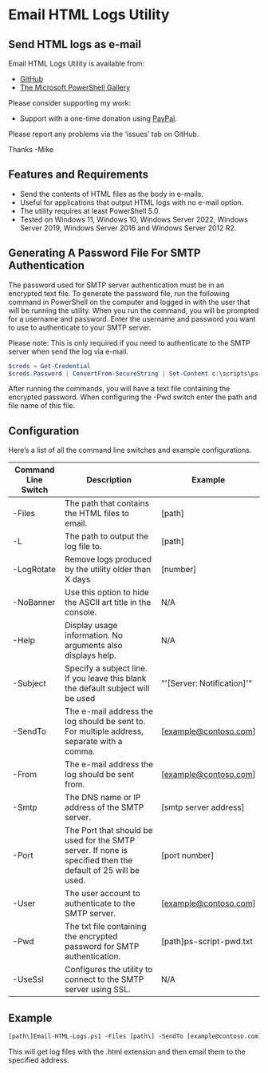 # Email HTML Logs Utility

## Send HTML logs as e-mail

Email HTML Logs Utility is available from:

* [GitHub](https://github.com/Digressive/Email-HTML-Logs)
* [The Microsoft PowerShell Gallery](https://www.powershellgallery.com/packages/Email-HTML-Logs)

Please consider supporting my work:

* Support with a one-time donation using [PayPal](https://www.paypal.me/digressive).

Please report any problems via the ‘issues’ tab on GitHub.

Thanks
-Mike

## Features and Requirements

* Send the contents of HTML files as the body in e-mails.
* Useful for applications that output HTML logs with no e-mail option.
* The utility requires at least PowerShell 5.0.
* Tested on Windows 11, Windows 10, Windows Server 2022, Windows Server 2019, Windows Server 2016 and Windows Server 2012 R2.

## Generating A Password File For SMTP Authentication

The password used for SMTP server authentication must be in an encrypted text file. To generate the password file, run the following command in PowerShell on the computer and logged in with the user that will be running the utility. When you run the command, you will be prompted for a username and password. Enter the username and password you want to use to authenticate to your SMTP server.

Please note: This is only required if you need to authenticate to the SMTP server when send the log via e-mail.

``` powershell
$creds = Get-Credential
$creds.Password | ConvertFrom-SecureString | Set-Content c:\scripts\ps-script-pwd.txt
```

After running the commands, you will have a text file containing the encrypted password. When configuring the -Pwd switch enter the path and file name of this file.

## Configuration

Here’s a list of all the command line switches and example configurations.

| Command Line Switch | Description | Example |
| ------------------- | ----------- | ------- |
| -Files | The path that contains the HTML files to email. | [path\] |
| -L | The path to output the log file to. | [path\] |
| -LogRotate | Remove logs produced by the utility older than X days | [number] |
| -NoBanner | Use this option to hide the ASCII art title in the console. | N/A |
| -Help | Display usage information. No arguments also displays help. | N/A |
| -Subject | Specify a subject line. If you leave this blank the default subject will be used | "'[Server: Notification]'" |
| -SendTo | The e-mail address the log should be sent to. For multiple address, separate with a comma. | [example@contoso.com] |
| -From | The e-mail address the log should be sent from. | [example@contoso.com] |
| -Smtp | The DNS name or IP address of the SMTP server. | [smtp server address] |
| -Port | The Port that should be used for the SMTP server. If none is specified then the default of 25 will be used. | [port number] |
| -User | The user account to authenticate to the SMTP server. | [example@contoso.com] |
| -Pwd | The txt file containing the encrypted password for SMTP authentication. | [path\]ps-script-pwd.txt |
| -UseSsl | Configures the utility to connect to the SMTP server using SSL. | N/A |

## Example

``` txt
[path\]Email-HTML-Logs.ps1 -Files [path\] -SendTo [example@contoso.com] -From [example@contoso.com] -Smtp [smtp server address] -User [example@contoso.com] -Pwd [path\]ps-script-pwd.txt -UseSsl
```

This will get log files with the .html extension and then email them to the specified address.
